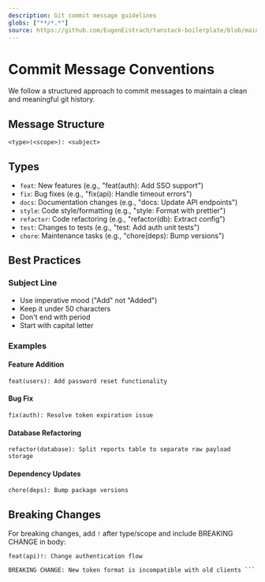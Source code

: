 ```yaml
---
description: Git commit message guidelines
globs: ["**/*.*"]
source: https://github.com/EugenEistrach/tanstack-boilerplate/blob/main/.cursor/rules/commit-conventions.mdc
---
```

# Commit Message Conventions

We follow a structured approach to commit messages to maintain a clean and
meaningful git history.

## Message Structure

```
<type>(<scope>): <subject>
```

## Types

- `feat`: New features (e.g., "feat(auth): Add SSO support")
- `fix`: Bug fixes (e.g., "fix(api): Handle timeout errors")
- `docs`: Documentation changes (e.g., "docs: Update API endpoints")
- `style`: Code style/formatting (e.g., "style: Format with prettier")
- `refactor`: Code refactoring (e.g., "refactor(db): Extract config")
- `test`: Changes to tests (e.g., "test: Add auth unit tests")
- `chore`: Maintenance tasks (e.g., "chore(deps): Bump versions")

## Best Practices

### Subject Line

- Use imperative mood ("Add" not "Added")
- Keep it under 50 characters
- Don't end with period
- Start with capital letter

### Examples

#### Feature Addition

`feat(users): Add password reset functionality`

#### Bug Fix

`fix(auth): Resolve token expiration issue`

#### Database Refactoring

```
refactor(database): Split reports table to separate raw payload storage
```

#### Dependency Updates

```
chore(deps): Bump package versions
```

## Breaking Changes

For breaking changes, add `!` after type/scope and include BREAKING CHANGE in
body:

````
feat(api)!: Change authentication flow

BREAKING CHANGE: New token format is incompatible with old clients ```
````